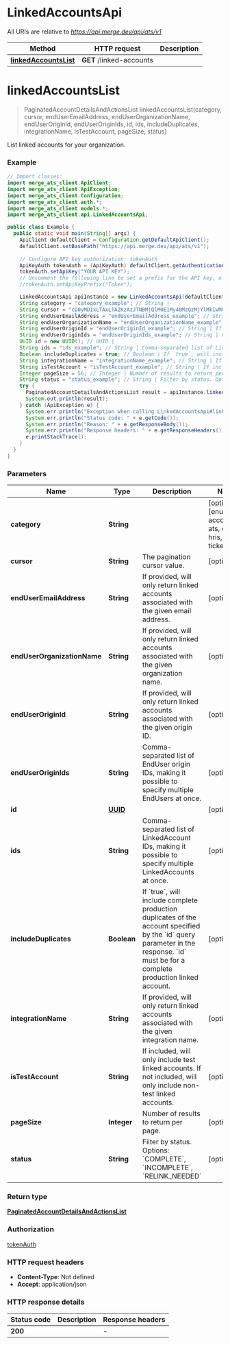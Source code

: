 # LinkedAccountsApi

All URIs are relative to *https://api.merge.dev/api/ats/v1*

Method | HTTP request | Description
------------- | ------------- | -------------
[**linkedAccountsList**](LinkedAccountsApi.md#linkedAccountsList) | **GET** /linked-accounts | 


<a name="linkedAccountsList"></a>
# **linkedAccountsList**
> PaginatedAccountDetailsAndActionsList linkedAccountsList(category, cursor, endUserEmailAddress, endUserOrganizationName, endUserOriginId, endUserOriginIds, id, ids, includeDuplicates, integrationName, isTestAccount, pageSize, status)



List linked accounts for your organization.

### Example
```java
// Import classes:
import merge_ats_client.ApiClient;
import merge_ats_client.ApiException;
import merge_ats_client.Configuration;
import merge_ats_client.auth.*;
import merge_ats_client.models.*;
import merge_ats_client.api.LinkedAccountsApi;

public class Example {
  public static void main(String[] args) {
    ApiClient defaultClient = Configuration.getDefaultApiClient();
    defaultClient.setBasePath("https://api.merge.dev/api/ats/v1");
    
    // Configure API key authorization: tokenAuth
    ApiKeyAuth tokenAuth = (ApiKeyAuth) defaultClient.getAuthentication("tokenAuth");
    tokenAuth.setApiKey("YOUR API KEY");
    // Uncomment the following line to set a prefix for the API key, e.g. "Token" (defaults to null)
    //tokenAuth.setApiKeyPrefix("Token");

    LinkedAccountsApi apiInstance = new LinkedAccountsApi(defaultClient);
    String category = "category_example"; // String | 
    String cursor = "cD0yMDIxLTAxLTA2KzAzJTNBMjQlM0E1My40MzQzMjYlMkIwMCUzQTAw"; // String | The pagination cursor value.
    String endUserEmailAddress = "endUserEmailAddress_example"; // String | If provided, will only return linked accounts associated with the given email address.
    String endUserOrganizationName = "endUserOrganizationName_example"; // String | If provided, will only return linked accounts associated with the given organization name.
    String endUserOriginId = "endUserOriginId_example"; // String | If provided, will only return linked accounts associated with the given origin ID.
    String endUserOriginIds = "endUserOriginIds_example"; // String | Comma-separated list of EndUser origin IDs, making it possible to specify multiple EndUsers at once.
    UUID id = new UUID(); // UUID | 
    String ids = "ids_example"; // String | Comma-separated list of LinkedAccount IDs, making it possible to specify multiple LinkedAccounts at once.
    Boolean includeDuplicates = true; // Boolean | If `true`, will include complete production duplicates of the account specified by the `id` query parameter in the response. `id` must be for a complete production linked account.
    String integrationName = "integrationName_example"; // String | If provided, will only return linked accounts associated with the given integration name.
    String isTestAccount = "isTestAccount_example"; // String | If included, will only include test linked accounts. If not included, will only include non-test linked accounts.
    Integer pageSize = 56; // Integer | Number of results to return per page.
    String status = "status_example"; // String | Filter by status. Options: `COMPLETE`, `INCOMPLETE`, `RELINK_NEEDED`
    try {
      PaginatedAccountDetailsAndActionsList result = apiInstance.linkedAccountsList(category, cursor, endUserEmailAddress, endUserOrganizationName, endUserOriginId, endUserOriginIds, id, ids, includeDuplicates, integrationName, isTestAccount, pageSize, status);
      System.out.println(result);
    } catch (ApiException e) {
      System.err.println("Exception when calling LinkedAccountsApi#linkedAccountsList");
      System.err.println("Status code: " + e.getCode());
      System.err.println("Reason: " + e.getResponseBody());
      System.err.println("Response headers: " + e.getResponseHeaders());
      e.printStackTrace();
    }
  }
}
```

### Parameters

Name | Type | Description  | Notes
------------- | ------------- | ------------- | -------------
 **category** | **String**|  | [optional] [enum: accounting, ats, crm, hris, ticketing]
 **cursor** | **String**| The pagination cursor value. | [optional]
 **endUserEmailAddress** | **String**| If provided, will only return linked accounts associated with the given email address. | [optional]
 **endUserOrganizationName** | **String**| If provided, will only return linked accounts associated with the given organization name. | [optional]
 **endUserOriginId** | **String**| If provided, will only return linked accounts associated with the given origin ID. | [optional]
 **endUserOriginIds** | **String**| Comma-separated list of EndUser origin IDs, making it possible to specify multiple EndUsers at once. | [optional]
 **id** | [**UUID**](.md)|  | [optional]
 **ids** | **String**| Comma-separated list of LinkedAccount IDs, making it possible to specify multiple LinkedAccounts at once. | [optional]
 **includeDuplicates** | **Boolean**| If &#x60;true&#x60;, will include complete production duplicates of the account specified by the &#x60;id&#x60; query parameter in the response. &#x60;id&#x60; must be for a complete production linked account. | [optional]
 **integrationName** | **String**| If provided, will only return linked accounts associated with the given integration name. | [optional]
 **isTestAccount** | **String**| If included, will only include test linked accounts. If not included, will only include non-test linked accounts. | [optional]
 **pageSize** | **Integer**| Number of results to return per page. | [optional]
 **status** | **String**| Filter by status. Options: &#x60;COMPLETE&#x60;, &#x60;INCOMPLETE&#x60;, &#x60;RELINK_NEEDED&#x60; | [optional]

### Return type

[**PaginatedAccountDetailsAndActionsList**](PaginatedAccountDetailsAndActionsList.md)

### Authorization

[tokenAuth](../README.md#tokenAuth)

### HTTP request headers

 - **Content-Type**: Not defined
 - **Accept**: application/json

### HTTP response details
| Status code | Description | Response headers |
|-------------|-------------|------------------|
**200** |  |  -  |

